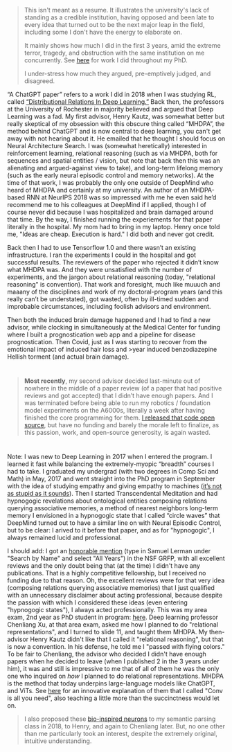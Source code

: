 > This isn't meant as a resume. It illustrates the university's lack of standing as a credible institution, having opposed and been late to every idea that turned out to be the next major leap in the field, including some I don't have the energy to elaborate on.
>
> It mainly shows how much I did in the first 3 years, amid the extreme terror, tragedy, and obstruction with the same institution on me concurrently. See [here](https://github.com/slerman12/Detective-Sam/blob/main/6-Indebted.md) for work I did throughout my PhD.
> 
> I under-stress how much they argued, pre-emptively judged, and disagreed.

“A ChatGPT paper” refers to a work I did in 2018 when I was studying RL, called [“Distributional Relations In Deep Learning.”](https://www.overleaf.com/read/qgmmzgsrctmg#6cd1b9) Back then, the professors at the University of Rochester in majority believed and argued that Deep Learning was a fad. My first advisor, Henry Kautz, was somewhat better but really skeptical of my obsession with this obscure thing called “MHDPA”, the method behind ChatGPT and is now central to deep learning, you can't get away with not hearing about it. He emailed that he thought I should focus on Neural Architecture Search. I was (somewhat heretically) interested in reinforcement learning, relational reasoning (such as via MHDPA, both for sequences and spatial entities / vision, but note that back then this was an alienating and argued-against view to take), and long-term lifelong memory (such as the early neural episodic control and memory networks). At the time of that work, I was probably the only one outside of DeepMind who heard of MHDPA and certainly at my university. An author of an MHDPA-based RNN at NeurIPS 2018 was so impressed with me he even said he’d recommend me to his colleagues at DeepMind if I applied, though I of course never did because I was hospitalized and brain damaged around that time. By the way, I finished running the experiements for that paper literally in the hospital. My mom had to bring in my laptop. Henry once told me, "Ideas are cheap. Execution is hard." I did both and never got credit.
 
Back then I had to use Tensorflow 1.0 and there wasn’t an existing infrastructure. I ran the experiments I could in the hospital and got successful results. The reviewers of the paper who rejected it didn’t know what MHDPA was. And they were unsatisfied with the number of experiments, and the jargon about relational reasoning (today, "relational reasoning" is convention). That work and foresight, much like muuuch and maaany of the disciplines and work of my doctoral-program years (and this really can’t be understated), got wasted, often by ill-timed sudden and improbable circumstances, including foolish advisors and environment. 

Then both the induced brain damage happened and I had to find a new advisor, while clocking in simultaneously at the Medical Center for funding where I built a prognostication web app and a pipeline for disease prognostication. Then Covid, just as I was starting to recover from the emotional impact of induced hair loss and >year induced benzodiazepine Hellish torment (and actual brain damage).

#

> **Most recently**, my second advisor decided last-minute out of nowhere in the middle of a paper review (of a paper that had positive reviews and got accepted) that I didn’t have enough papers. And I was terminated before being able to run my robotics / foundation model experiments on the A6000s, literally a week after having finished the core programming for them. [I released that code open source](https://github.com/AGI-init/tributaries/blob/main/Examples/Sweeps/Bittle.py), but have no funding and barely the morale left to finalize, as this passion, work, and open-source generosity, is again wasted.

#

Note: I was new to Deep Learning in 2017 when I entered the program. I learned it fast while balancing the extremely-myopic “breadth” courses I had to take. I graduated my undergrad (with two degrees in Comp Sci and Math) in May, 2017 and went straight into the PhD program in September with the idea of studying empathy and giving empathy to machines ([it’s not as stupid as it sounds](https://github.com/slerman12/PersonalWebpage/blob/master/IRTG%20Project%20Proposal.pdf)). Then I started Transcendental Meditation and had hypnogogic revelations about ontological entities composing relations querying associative memories, a method of nearest neighbors long-term memory I envisioned in a hypnogogic state that I called “circle waves” that DeepMind turned out to have a similar line on with Neural Episodic Control, but to be clear: I arived to it before that paper, and as for "hypnogogic", I always remained lucid and professional.

I should add: I got an [honorable mention](https://www.research.gov/grfp/AwardeeList.do?method=loadAwardeeList) (type in Samuel Lerman under "Search by Name" and select "All Years") in the NSF GRFP, with all excellent reviews and the only doubt being that (at the time) I didn't have any publications. That is a highly competitive fellowship, but I received no funding due to that reason. Oh, the excellent reviews were for that very idea (composing relations querying associative memories) that I just qualified with an unnecessary disclaimer about acting professional, because despite the passion with which I considered these ideas (even entering "hypnogogic states"), I always acted professionally. This was my area exam, 2nd year as PhD student in program: [here](https://docs.google.com/presentation/d/1LK0urIs8yu_e7HyZ-VQoDJUiGpPeTPEUgfhjK5Kw_7w/edit?usp=sharing). Deep learning professor Chenliang Xu, at that area exam, asked me how I planned to do "relational representations", and I turned to slide 11, and taught them MHDPA. My then-advisor Henry Kautz didn't like that I called it "relational reasoning", but that is now a convention. In his defense, he told me I "passed with flying colors." To be fair to Chenliang, the advisor who decided I didn't have enough papers when he decided to leave (when I published 2 in the 3 years under him), it was and still is impressive to me that of all of them he was the only one who inquired on *how* I planned to do relational representations. MHDPA is the method that today underpins large-language models like ChatGPT, and ViTs. See [here](https://github.com/slerman12/Detective-Sam/blob/Ancillary/Conv-is-all-you-need.md) for an innovative explanation of them that I called "Conv is all you need", also teaching a little more than the succinctness would let on.

> I also proposed these [bio-inspired neurons]( https://drive.google.com/file/d/1i5hS2iDVuo24PnGicvn5dIZYXUzDfPAl/view?usp=share_link) to my semantic parsing class in 2018, to Henry, and again to Chenliang later. But, no one other than me particularly took an interest, despite the extremely original, intuitive understanding.
